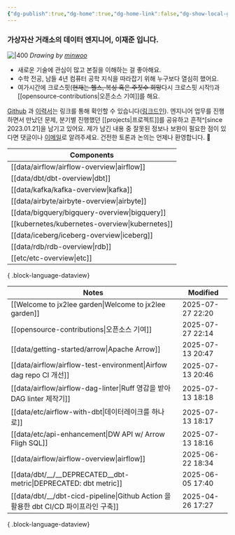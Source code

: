```yaml
---
{"dg-publish":true,"dg-home":true,"dg-home-link":false,"dg-show-local-graph":false,"dg-show-backlinks":false,"dg-show-toc":false,"dg-show-inline-title":false,"dg-show-file-tree":false,"dg-enable-search":true,"dg-link-preview":false,"dg-show-tags":false,"dg-pass-frontmatter":false,"permalink":"/Welcome to jx2lee garden/","tags":["gardenEntry"],"dgEnableSearch":true,"dgPassFrontmatter":true,"noteIcon":"","created":"2024-10-02T18:51:46.000+09:00"}
---
```




### 가상자산 거래소의 데이터 엔지니어, 이재준 입니다.


![|400](https://i.imgur.com/IOPpMZJ.jpeg)
*Drawing by [minwoo](https://github.com/tommybebe)*


- 새로운 기술에 관심이 많고 본질을 이해하는 걸 좋아해요.
- 수학 전공, 남들 4년 컴퓨터 공학 지식을 따라잡기 위해 누구보다 열심히 했어요.
- 여가시간에 크로스핏(~~현재는 헬스, 복싱 혹은 주짓수 희망~~다시 크로스핏 시작!)과 [[opensource-contributions\|오픈소스 기여]]를 해요.


[Github](https://github.com/jx2lee) 과 [이력서](https://github.com/jx2lee/resume/blob/main/resume-kr.pdf)는 링크를 통해 확인할 수 있습니다([링크드인](https://www.linkedin.com/in/jx2lee/)). 엔지니어 업무를 진행하면서 만났던 문제, 분기별 진행했던 [[projects\|프로젝트]]를 공유하고 흔적^[since 2023.01.21]을 남기고 있어요. 제가 남긴 내용 중 잘못된 정보나 보완이 필요한 점이 있다면 댓글이나 [이메일](malito:dev.jaejun.lee.1991@gmail.com)로 알려주세요. 건전한 토론과 논의는 언제나 환영합니다. 🤗


| Components                                        |
| ------------------------------------------------- |
| [[data/airflow/airflow-overview\|airflow]]     |
| [[data/dbt/dbt-overview\|dbt]]                 |
| [[data/kafka/kafka-overview\|kafka]]           |
| [[data/airbyte/airbyte-overview\|airbyte]]     |
| [[data/bigquery/bigquery-overview\|bigquery]]  |
| [[kubernetes/kubernetes-overview\|kubernetes]] |
| [[data/iceberg/iceberg-overview\|iceberg]]     |
| [[data/rdb/rdb-overview\|rdb]]                 |
| [[etc/etc-overview\|etc]]                      |

{ .block-language-dataview}


| Notes                                                                        | Modified         |
| ---------------------------------------------------------------------------- | ---------------- |
| [[Welcome to jx2lee garden\|Welcome to jx2lee garden]]                    | 2025-07-27 22:20 |
| [[opensource-contributions\|오픈소스 기여]]                                     | 2025-07-27 22:14 |
| [[data/getting-started/arrow\|Apache Arrow]]                              | 2025-07-13 20:47 |
| [[data/airflow/airflow-test-environment\|Airfow dag repo CI 개선]]          | 2025-07-13 20:46 |
| [[data/airflow/airflow-dag-linter\|Ruff 영감을 받아 DAG linter 제작기]]           | 2025-07-13 18:18 |
| [[data/etc/airflow-with-dbt\|데이터레이크를 하나로]]                                | 2025-07-13 18:17 |
| [[data/etc/api-enhancement\|DW API w/ Arrow Fligh SQL]]                   | 2025-07-13 18:16 |
| [[data/airflow/airflow-overview\|airflow]]                                | 2025-06-22 18:34 |
| [[data/dbt/__/__DEPRECATED__dbt-metric\|DEPRECATED: dbt metric]]          | 2025-06-05 17:40 |
| [[data/dbt/__/dbt-cicd-pipeline\|Github Action 을 활용한 dbt CI/CD 파이프라인 구축]] | 2025-04-26 17:27 |

{ .block-language-dataview}